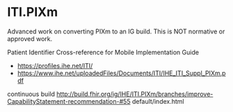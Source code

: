 # ITI.PIXm

Advanced work on converting PIXm to an IG build. This is NOT normative or approved work.

Patient Identifier Cross-reference for Mobile Implementation Guide
* https://profiles.ihe.net/ITI/
* https://www.ihe.net/uploadedFiles/Documents/ITI/IHE_ITI_Suppl_PIXm.pdf

continuous build http://build.fhir.org/ig/IHE/ITI.PIXm/branches/improve-CapabilityStatement-recommendation-#55
    default/index.html
